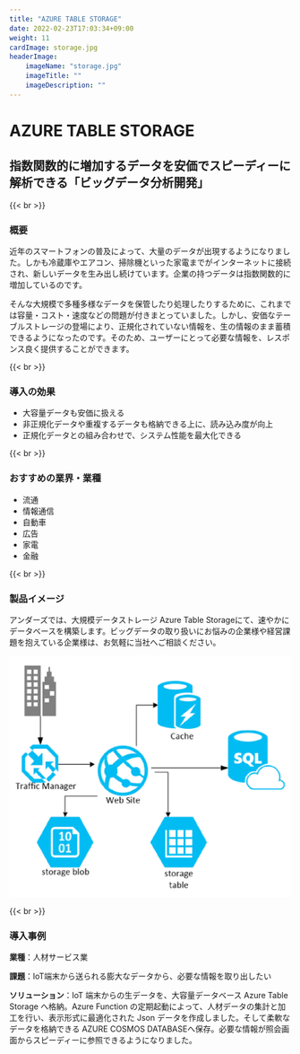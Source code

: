 ```yaml
---
title: "AZURE TABLE STORAGE"
date: 2022-02-23T17:03:34+09:00
weight: 11
cardImage: storage.jpg
headerImage:
    imageName: "storage.jpg"
    imageTitle: ""
    imageDescription: ""
---
```


# AZURE TABLE STORAGE

## 指数関数的に増加するデータを安価でスピーディーに解析できる「ビッグデータ分析開発」

{{< br >}}

### 概要

近年のスマートフォンの普及によって、大量のデータが出現するようになりました。しかも冷蔵庫やエアコン、掃除機といった家電までがインターネットに接続され、新しいデータを生み出し続けています。企業の持つデータは指数関数的に増加しているのです。

そんな大規模で多種多様なデータを保管したり処理したりするために、これまでは容量・コスト・速度などの問題が付きまとっていました。しかし、安価なテーブルストレージの登場により、正規化されていない情報を、生の情報のまま蓄積できるようになったのです。そのため、ユーザーにとって必要な情報を、レスポンス良く提供することができます。

{{< br >}}

### 導入の効果

- 大容量データも安価に扱える
- 非正規化データや重複するデータも格納できる上に、読み込み度が向上
- 正規化データとの組み合わせで、システム性能を最大化できる

{{< br >}}

### おすすめの業界・業種

- 流通
- 情報通信
- 自動車
- 広告
- 家電
- 金融

{{< br >}}

### 製品イメージ

アンダーズでは、大規模データストレージ Azure Table Storageにて、速やかにデータベースを構築します。ビッグデータの取り扱いにお悩みの企業様や経営課題を抱えている企業様は、お気軽に当社へご相談ください。

![ Image is not Available !](table-storage.webp)

{{< br >}}

### 導入事例

**業種**：人材サービス業  

**課題**：IoT端末から送られる膨大なデータから、必要な情報を取り出したい  

**ソリューション**：IoT 端末からの生データを、大容量データベース Azure Table Storage へ格納。Azure Function の定期起動によって、人材データの集計と加工を行い、表示形式に最適化された Json データを作成しました。そして柔軟なデータを格納できる AZURE COSMOS DATABASEへ保存。必要な情報が照会画面からスピーディーに参照できるようになりました。